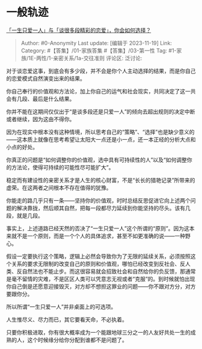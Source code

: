 # 一般轨迹
[「一生只爱一人」与「谈很多段精彩的恋爱」，你会如何选择？](https://www.zhihu.com/question/568350805/answer/3293958124)

> Author: #0-Anonymity
> Last update: [编辑于 2023-11-19]
> Link:
> Category: #【答集】/01-家族答集 #【答集】/03-第一性
> Tag: #1-家族/1E-两性/1-亲密关系/1a-交往准则
> 评论区:
> 泛讨论:

对于谈恋爱这事，到底会有多少段，并不会是你个人主动选择的结果，而是你自己的恋爱模式自然演变出来的结果。

你自己奉行的价值观和方法论，加上你自己的运气和社会现实，共同决定了这一共会有几段、最后是什么结果。

你并不能在这期间仅仅出于“是谈多段还是只爱一人”的倾向去超出规则的决定中断或者继续，因为这由不得你。

因为在现实中根本没有这种情境，所以思考自己的“策略”、“选择”也是缺少意义的——这本质上就像在思考希望让太阳大一点还是小一点，还一本正经的分析大点和小点的好处。

你真正的问题是“如何调整你的价值观，选中具有可持续性的人”以及“如何调整你的方法论，使得可持续的可能性尽可能扩大”。

稳定而有建设性的亲密关系才是人生的核心财富，不是“长长的猎艳记录”所带来的虚荣。在这两者之间根本不存在值得的犹豫。

你能走的路几乎只有一条——坚持你的价值观，时时总结反思促进它向上述两个问题的解决靠拢，然后顺其自然，把每一段都尽力延续到你能坚持的尽头。该有几段，就是几段。

事实上，上述道路已经天然的否决了“一生只爱一人”这个所谓的“原则”。因为这本来就不是一个原则，而是一个个人的具体追求，甚至不如更准确的说——一种野心。

假设一定要执行这个策略，逻辑上必然会导致你为了无限的延续关系，必须按照这个关系的要求无限制的改变自己的原则和价值观，哪怕已经改变到反社会、反人类、反自然法也不能止步。而这很容易就会招致社会和自然给你的负反馈，那通常是毫不留情的灾难，不是区区人类可以凭意志无视或者“克服”的。到时候就怕出现你自己倒是还愿意迎接毁灭，对方却不想担这罪业的问题——你不跟对方分，对方要跟你分。

所以所谓“一生只爱一人”并非桌面上的可选项。

人生惟尽义、尽力而已，其它要看天命，不必执着。

只要你积极进取，你有很大概率成为一个能跟地球三分之一的人友好共处一生的成熟的人，这个时候缘分给你分配到谁都不是问题了。
